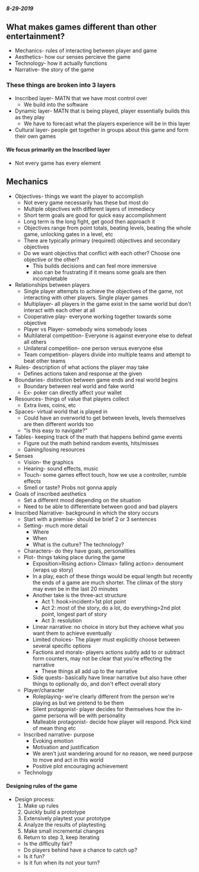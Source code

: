 #### *8-29-2019*

## What makes games different than other entertainment?
* Mechanics- rules of interacting between player and game
* Aesthetics- how our senses percieve the game 
* Technology- how it actually functions
* Narrative- the story of the game

### These things are broken into 3 layers
* Inscribed layer- MATN that we have most control over
    * We build into the software
* Dynamic layer- MATN that is being played, player essentially builds this as they play
    * We have to forecast what the players experience will be in this layer
* Cultural layer- people get together in groups about this game and form their own games 

#### We focus primarily on the Inscribed layer
* Not every game has every element

## Mechanics
* Objectives- things we want the player to accomplish
    * Not every game necessarily has these but most do
    * Multiple objectives with different layers of immediecy
    * Short term goals are good for quick easy accomplishment
    * Long term is the long fight, get good then approach it
    * Objectives range from point totals, beating levels, beating the whole game, unlocking gates in a level, etc
    * There are typically primary (required) objectives and secondary objectives
    * Do we want objectivs that conflict with each other? Choose one objective or the other? 
        * This builds decisions and can feel more immersive 
        * also can be frustrating if it means some goals are then incompletable
* Relationships between players
    * Single player attempts to achieve the objectives of the game, not interacting with other players. Single player games
    * Multiplayer- all players in the game exist in the same world but don't interact with each other at all 
    * Cooperative play- everyone working together towards some objective
    * Player vs Player- somebody wins somebody loses
    * Multilateral competition- Everyone is against everyone else to defeat all others
    * Unilateral competition- one person versus everyone else
    * Team competition- players divide into multiple teams and attempt to beat other teams
* Rules- description of what actions the player may take
    * Defines actions taken and response at the given 
* Boundaries- distinction between game ends and real world begins
    * Boundary between real world and fake world 
    * Ex- poker can directly affect your wallet
* Resources- things of value that players collect
    * Extra lives, coins, etc
* Spaces- virtual world that is played in
    * Could have an overworld to get between levels, levels themselves are then different worlds too 
    * "Is this easy to navigate?"
* Tables- keeping track of the math that happens behind game events
    * Figure out the math behind random events, hits/misses
    * Gaining/losing resources
* Senses
    * Vision- the graphics
    * Hearing- sound effects, music
    * Touch- some games effect touch, how we use a controller, rumble effects
    * Smell or taste? Probs not gonna apply
* Goals of inscribed aesthetics
    * Set a different mood depending on the situation
    * Need to be able to differentiate between good and bad players
* Inscribed Narrative- background in which the story occurs
    * Start with a premise- should be brief 2 or 3 sentences
    * Setting- much more detail
        * Where
        * When
        * What is the culture? The technology?
    * Characters- do they have goals, personalities
    * Plot- things taking place during the game
        * Exposition>Rising action> Climax> falling action> denoument (wraps up story)
        * In a play, each of these things would be equal length but recently the ends of a game are much shorter. The climax of the story may even be in the last 20 minutes
        * Another take is the three-act structure
            * Act 1: hook>incident>1st plot point
            * Act 2: most of the story, do a lot, do everything>2nd plot point, longest part of story
            * Act 3: resolution
        * Linear narrative: no choice in story but they achieve what you want them to achieve eventually
        * Limited choices- The player must explicitly choose between several specific options
        * Factions and morals- players actions subtly add to or subtract form counters, may not be clear that you're effecting the narrative
            * These things all add up to the narrative 
        * Side quests- basically have linear narrative but also have other things to optionally do, and don't effect overall story
    * Player/character
        * Roleplaying- we're clearly different from the person we're playing as but we pretend to be them
        * Silent protagonist- player decides for themselves how the in-game persona will be with personality
        * Malleable protagonist- decide how player will respond. Pick kind of mean thing etc
    * Inscribed narrative- purpose
        * Evoking emotion
        * Motivation and justification
        * We aren't just wandering around for no reason, we need purpose to move and act in this world 
        * Positive plot encouraging achievement
    * Technology
#### Designing rules of the game
* Design process:
    1. Make up rules
    2. Quickly build a prototype
    3. Extensively playtest your prototype
    4. Analyze the results of playtesting
    5. Make small incremental changes
    6. Return to step 3, keep iterating
    * Is the difficulty fair?
    * Do players behind have a chance to catch up?
    * Is it fun?
    * Is it fun when its not your turn?
    